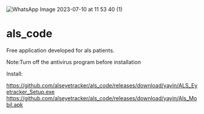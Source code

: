 ![WhatsApp Image 2023-07-10 at 11 53 40 (1)](https://github.com/alseyetracker/als_code/assets/142795666/2919bb71-4df8-4761-b933-eebc0884d261)
# als_code
Free application developed for als patients.

Note:Turn off the antivirus program before installation

Install:

https://github.com/alseyetracker/als_code/releases/download/yayin/ALS_Eyetracker_Setup.exe
https://github.com/alseyetracker/als_code/releases/download/yayin/Als_Mobil.apk
